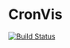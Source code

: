 # CronVis #

[![Build Status](https://travis-ci.org/zwilias/CronVis.png?branch=master)](http://travis-ci.org/zwilias/CronVis)
